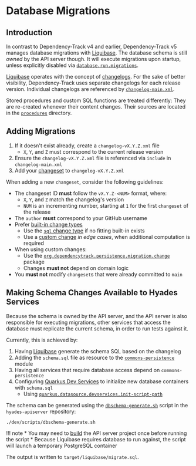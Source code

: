 # Database Migrations

## Introduction

In contrast to Dependency-Track v4 and earlier, Dependency-Track v5 manages database migrations with [Liquibase].
The database schema is still *owned* by the API server though. It will execute migrations upon startup,
unless explicitly disabled via [`database.run.migrations`](../../reference/configuration/api-server/#databaserunmigrations).

[Liquibase] operates with the concept of [changelogs](https://docs.liquibase.com/concepts/changelogs/home.html).
For the sake of better visibility, Dependency-Track uses separate changelogs for each release version.
Individual changelogs are referenced by [`changelog-main.xml`](https://github.com/DependencyTrack/hyades-apiserver/blob/main/src/main/resources/migration/changelog-main.xml).

Stored procedures and custom SQL functions are treated differently: They are re-created whenever their
content changes. Their sources are located in the [`procedures`](https://github.com/DependencyTrack/hyades-apiserver/tree/main/src/main/resources/migration/procedures) directory.

## Adding Migrations

1. If it doesn't exist already, create a `changelog-vX.Y.Z.xml` file
    * `X`, `Y`, and `Z` must correspond to the current release version
2. Ensure the `changelog-vX.Y.Z.xml` file is referenced via `include` in `changelog-main.xml`
3. Add your [changeset](https://docs.liquibase.com/concepts/changelogs/changeset.html) to `changelog-vX.Y.Z.xml`

When adding a new `changeset`, consider the following guidelines:

* The changeset ID **must** follow the `vX.Y.Z-<NUM>` format, where:
    * `X`, `Y`, and `Z` match the changelog's version
    * `NUM` is an incrementing number, starting at `1` for the first `changeset` of the release
* The `author` **must** correspond to your GitHub username
* Prefer [built-in change types](https://docs.liquibase.com/change-types/home.html)
    * Use the [`sql` change type](https://docs.liquibase.com/change-types/sql.html) if no fitting built-in exists
    * Use a [custom change](https://docs.liquibase.com/change-types/custom-change.html) *in edge cases*, when additional computation is required
* When using custom changes:
    * Use the [`org.dependencytrack.persistence.migration.change`](https://github.com/DependencyTrack/hyades-apiserver/tree/main/src/main/java/org/dependencytrack/persistence/migration/change) package
    * Changes **must not** depend on domain logic
* You **must not** modify `changeset`s that were already committed to `main`

## Making Schema Changes Available to Hyades Services

Because the schema is owned by the API server, and the API server is also responsible for executing migrations,
other services that access the database must replicate the current schema, in order to run tests against it.

Currently, this is achieved by:

1. Having [Liquibase] generate the schema SQL based on the changelog
2. Adding the `schema.sql` file as resource to the [`commons-persistence`](https://github.com/DependencyTrack/hyades/blob/c1463a80c8ad45e0ef401292cf29dbd37a7de308/commons-persistence/src/main/resources/schema.sql) module
3. Having all services that require database access depend on `commons-persistence`
4. Configuring [Quarkus Dev Services](https://quarkus.io/guides/databases-dev-services) to initialize new database containers with `schema.sql`
    * Using [`quarkus.datasource.devservices.init-script-path`](https://quarkus.io/guides/datasource#quarkus-datasource_quarkus-datasource-devservices-init-script-path)

The schema can be generated using the [`dbschema-generate.sh`](https://github.com/DependencyTrack/hyades-apiserver/blob/794e9eaa2991f961223653b293c46ce64bc7e0ce/dev/scripts/dbschema-generate.sh)
script in the `hyades-apiserver` repository:

```shell
./dev/scripts/dbschema-generate.sh
```

!!! note
    * You may need to [build](building.md) the API server project once before running the script
    * Because Liquibase requires database to run against, the script will launch a temporary PostgreSQL container

The output is written to `target/liquibase/migrate.sql`.

[Liquibase]: https://www.liquibase.com/